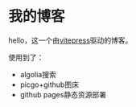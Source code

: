 
# 我的博客

hello，这一个由[vitepress](https://vitepress.dev/)驱动的博客。  

使用到了：
  - algolia搜索
  - picgo+github图床
  - github pages静态资源部署



